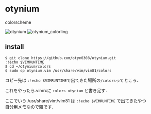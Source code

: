 # otynium
colorscheme

![otynium](https://github.com/otyn0308/otynium/blob/master/picture/Screenshot%20from%202018-12-08%2012-24-38.png)
![otynium_colorling](https://github.com/otyn0308/otynium/blob/master/picture/otynium_colorling.png)

## install

```
$ git clone https://github.com/otyn0308/otynium.git
:!echo $VIMRUNTIME
$ cd ~/otynium/colors
$ sudo cp otynium.vim /usr/share/vim/vim81/colors
```
  
コピー先は ```:!echo $VIMRUNTIME```で出てきた場所の```/colors```ってところ．
  
これをやったら.vimrcに
```colors otynium```
と書き足す．  

ここでいう /usr/share/vim/vim81 は `:!echo $VIMRUNTIME` で出てきたやつ  
自分用メモなので雑です．
